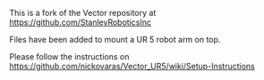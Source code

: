 This is a fork of the Vector repository at https://github.com/StanleyRoboticsInc

Files have been added to mount a UR 5 robot arm on top.

Please follow the instructions on https://github.com/nickovaras/Vector_UR5/wiki/Setup-Instructions
